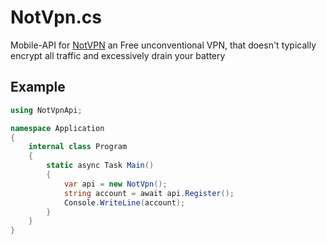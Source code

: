 # NotVpn.cs
Mobile-API for [NotVPN](https://play.google.com/store/apps/details?id=com.notvpn) an Free unconventional VPN, that doesn't typically encrypt all traffic and excessively drain your battery

## Example
```cs
using NotVpnApi;

namespace Application
{
    internal class Program
    {
        static async Task Main()
        {
            var api = new NotVpn();
            string account = await api.Register();
            Console.WriteLine(account);
        }
    }
}
```
